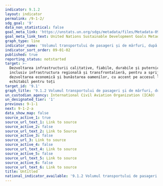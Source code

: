 ```yaml
---
indicator: 9.1.2
layout: indicator
permalink: /9-1-2/
sdg_goal: '9'
data_non_statistical: false
goal_meta_link: 'https://unstats.un.org/sdgs/metadata/files/Metadata-09-01-02.pdf'
goal_meta_link_text: United Nations Sustainable Development Goals Metadata (PDF 375 KB)
graph_type: line
indicator_name: 'Volumul transportului de pasageri și de mărfuri, după modul de transport'
indicator_sort_order: 09-01-02
published: true
reporting_status: notstarted
target: >-
  Dezvoltarea infrastructurii calitative, fiabile, durabile și puternice,
  inclusiv infrastructura regională și transfrontalieră, pentru a sprijini
  dezvoltarea economică și bunăstarea oamenilor, cu accent pe accesul larg și
  echitabil pentru toți
target_id: '9.1'
graph_title: '9.1.2 Volumul transportului de pasageri și de mărfuri, după modul de transport'
un_custodian_agency: International Civil Aviation Organization (ICAO)
un_designated_tier: '1'
previous: 9-1-1
next: 9-1-2-a
data_show_map: false
source_active_1: true
source_url_text_1: Link to source
source_active_2: false
source_url_text_2: Link to Source
source_active_3: false
source_url_3: Link to source
source_active_4: false
source_url_text_4: Link to source
source_active_5: false
source_url_text_5: Link to source
source_active_6: false
source_url_text_6: Link to source
title: Untitled
national_indicator_available: '9.1.2 Volumul transportului de pasageri și de mărfuri, după modul de transport'
---
```


